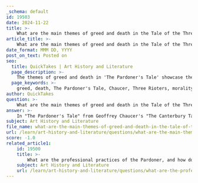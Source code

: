 ```yaml
---
_schema: default
id: 19503
date: 2024-11-22
title: >-
    What are the main themes of greed and death in the Tale of the Three Rioters?
article_title: >-
    What are the main themes of greed and death in the Tale of the Three Rioters?
date_format: MMM DD, YYYY
post_on_text: Posted on
seo:
  title: QuickTakes | Art History and Literature
  page_description: >-
    The themes of greed and death in 'The Pardoner's Tale' showcase the destructive nature of avarice and its inevitable consequences, illustrating how the pursuit of wealth can lead to moral and spiritual downfall.
  page_keywords: >-
    greed, death, The Pardoner's Tale, Chaucer, Three Rioters, morality, avarice, betrayal, riches, cautionary tale, human nature, consequences, spiritual downfall, material wealth, irony
author: QuickTakes
question: >-
    What are the main themes of greed and death in the Tale of the Three Rioters?
answer: >-
    In "The Pardoner's Tale" from Geoffrey Chaucer's "The Canterbury Tales," the main themes of greed and death are intricately woven into the narrative through the actions and fates of the three rioters. \n\nThe tale begins with the three young men, who are characterized by their indulgent lifestyles filled with gluttony, drunkenness, and a general disregard for morality. They set out on a quest to find and kill Death, motivated by a desire for revenge after losing a friend to this personified force. However, their journey takes a pivotal turn when they discover a pile of gold coins hidden beneath a tree. This unexpected find becomes the catalyst for their downfall, as their greed overtakes their initial mission.\n\nThe theme of greed is prominently illustrated as the rioters abandon their pact of brotherhood and instead plot against one another to claim the gold for themselves. The first two rioters conspire to kill the third upon his return, believing that they can split the treasure between just the two of them. This treachery highlights the destructive nature of greed, as it leads them to betray their own companion. Ultimately, their avarice results in a tragic irony: they end up killing each other over the gold, which they had hoped would bring them wealth and happiness.\n\nChaucer uses this tale as a cautionary fable, emphasizing that "greed is the root of all evil." The rioters' insatiable desire for wealth blinds them to the moral implications of their actions and leads them directly to their demise. Instead of confronting Death as they intended, they become victims of their own greed, illustrating the interconnectedness of sin and the inevitability of death.\n\nIn summary, the themes of greed and death in "The Pardoner's Tale" serve as a powerful commentary on human nature and the moral complexities of desire. The tale warns that the pursuit of material wealth can lead to one's destruction, encapsulating the idea that true death is not merely a physical end but also a moral and spiritual downfall brought on by unchecked avarice.
subject: Art History and Literature
file_name: what-are-the-main-themes-of-greed-and-death-in-the-tale-of-the-three-rioters.md
url: /learn/art-history-and-literature/questions/what-are-the-main-themes-of-greed-and-death-in-the-tale-of-the-three-rioters
score: -1.0
related_article1:
    id: 19500
    title: >-
        What are the professional practices of the Pardoner, and how do they reflect his character?
    subject: Art History and Literature
    url: /learn/art-history-and-literature/questions/what-are-the-professional-practices-of-the-pardoner-and-how-do-they-reflect-his-character
---
```


&nbsp;
